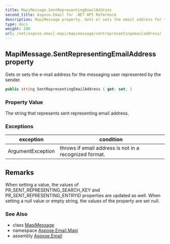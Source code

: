 ```yaml
---
title: MapiMessage.SentRepresentingEmailAddress
second_title: Aspose.Email for .NET API Reference
description: MapiMessage property. Gets or sets the email address for the messaging user represented by the sender
type: docs
weight: 290
url: /net/aspose.email.mapi/mapimessage/sentrepresentingemailaddress/
---
```

## MapiMessage.SentRepresentingEmailAddress property

Gets or sets the e-mail address for the messaging user represented by the sender.

```csharp
public string SentRepresentingEmailAddress { get; set; }
```

### Property Value

The string that represents sent representing email address.

### Exceptions

| exception | condition |
| --- | --- |
| ArgumentException | throws if email address is not in a recognized format. |

## Remarks

When setting a value, the values of PR_SENT_REPRESENTING_SEARCH_KEY and PR_SENT_REPRESENTING_ENTRYID properties are updated as well. When setting a null value or empty string, the values of the property are set null.

### See Also

* class [MapiMessage](../)
* namespace [Aspose.Email.Mapi](../../mapimessage/)
* assembly [Aspose.Email](../../../)


